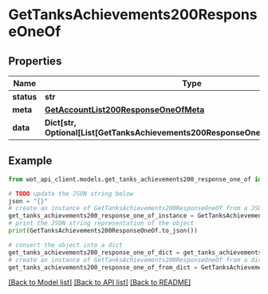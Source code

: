 # GetTanksAchievements200ResponseOneOf


## Properties

Name | Type | Description | Notes
------------ | ------------- | ------------- | -------------
**status** | **str** |  | 
**meta** | [**GetAccountList200ResponseOneOfMeta**](GetAccountList200ResponseOneOfMeta.md) |  | 
**data** | **Dict[str, Optional[List[GetTanksAchievements200ResponseOneOfDataValueInner]]]** |  | 

## Example

```python
from wot_api_client.models.get_tanks_achievements200_response_one_of import GetTanksAchievements200ResponseOneOf

# TODO update the JSON string below
json = "{}"
# create an instance of GetTanksAchievements200ResponseOneOf from a JSON string
get_tanks_achievements200_response_one_of_instance = GetTanksAchievements200ResponseOneOf.from_json(json)
# print the JSON string representation of the object
print(GetTanksAchievements200ResponseOneOf.to_json())

# convert the object into a dict
get_tanks_achievements200_response_one_of_dict = get_tanks_achievements200_response_one_of_instance.to_dict()
# create an instance of GetTanksAchievements200ResponseOneOf from a dict
get_tanks_achievements200_response_one_of_from_dict = GetTanksAchievements200ResponseOneOf.from_dict(get_tanks_achievements200_response_one_of_dict)
```
[[Back to Model list]](../README.md#documentation-for-models) [[Back to API list]](../README.md#documentation-for-api-endpoints) [[Back to README]](../README.md)


